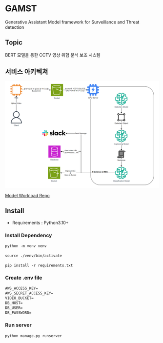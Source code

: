 # GAMST
Generative Assistant Model framework for Surveillance and Threat detection

## Topic
BERT 모델을 통한 CCTV 영상 위험 분석 보조 시스템  

## 서비스 아키텍쳐
![architecture.png](./mdImg/architecture.png)  

[Model Workload Repo](https://github.com/omoknooni/GAMST-model-workflow)

## Install
- Requirements : Python3.10+  
### Install Dependency
```
python -m venv venv

source ./venv/bin/activate

pip install -r requirements.txt

```
### Create .env file
```
AWS_ACCESS_KEY=
AWS_SECRET_ACCESS_KEY=
VIDEO_BUCKET=
DB_HOST=
DB_USER=
DB_PASSWORD=
```


### Run server
```
python manage.py runserver
```
